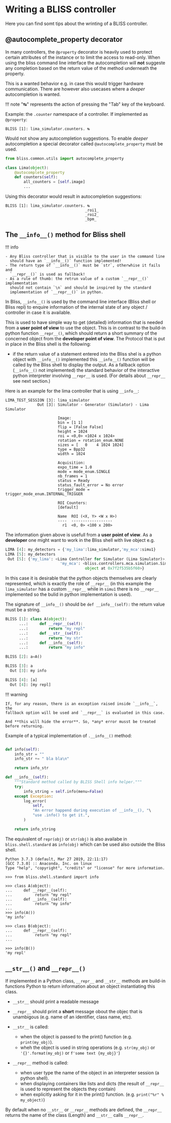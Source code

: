 # Writing a BLISS controller

Here you can find somt tips about the wrinting of a BLISS controller.

## @autocomplete_property decorator

In many controllers, the `@property` decorator is heavily used to protect certain
attributes of the instance or to limit the access to read-only. When using the
bliss command line interface the autocompletion will **not** suggeste any
completion based on the return value of the method underneath the property.

This is a wanted behavior e.g. in case this would trigger hardware
communication. There are however also usecases where a *deeper* autocompletion
is wanted.

!!! note
     "↹" represents the action of pressing the "Tab" key of the keyboard.

Example: the `.counter` namespace of a controller. If implemented as
`@property`:
```
BLISS [1]: lima_simulator.counters. ↹
```

Would not show any autocompletion suggestions. To enable *deeper* autocompletion
a special decorator called `@autocomplete_property` must be used.
```python
from bliss.common.utils import autocomplete_property

class Lima(object):
    @autocomplete_property
    def counters(self):
        all_counters = [self.image]
        ...
```

Using this decorator would result in autocompletion suggestions:
```
BLISS [1]: lima_simulator.counters. ↹
                                   _roi1_
                                   _roi2_
                                   _bpm_
```

## The `__info__()` method for Bliss shell

!!! info

    - Any Bliss controller that is visible to the user in the command line
      should have an `__info__()` function implemented!
    - The return type of `__info__()` must be `str`, otherwhise it fails and
      `__repr__()` is used as fallback!
    - As a rule of thumb: the retrun value of a custom `__repr__()` implementation
      should not contain `\n` and should be inspired by the standard
      implementation of `__repr__()` in python.

In Bliss, `__info__()` is used by the command line interface (Bliss shell or Bliss
repl) to enquire information of the internal state of any object / controller in
case it is available.

This is used to have simple way to get (detailed) information that is needed
from a **user point of view** to use the object. This is in contrast to the
build-in python function `__repr__()`, which should return a short summary of the
concerned object from the **developer point of view**. The Protocol that is put
in place in the Bliss shell is the following:

* if the return value of a statement entered into the Bliss shel is a python
  object with `__info__()` implemented this `__info__()` function will be called
  by the Bliss shell to display the output. As a fallback option (`__info__()`
  not implemented) the standard behavior of the interactive python interpreter
  involving `__repr__` is used. (For details about `__repr__` see next section.)

Here is an example for the lima controller that is using `__info__`:
```
LIMA_TEST_SESSION [3]: lima_simulator
              Out [3]: Simulator - Generator (Simulator) - Lima Simulator
                       
                       Image:
                       bin = [1 1]
                       flip = [False False]
                       height = 1024
                       roi = <0,0> <1024 x 1024>
                       rotation = rotation_enum.NONE
                       sizes = [   0    4 1024 1024]
                       type = Bpp32
                       width = 1024
                       
                       Acquisition:
                       expo_time = 1.0
                       mode = mode_enum.SINGLE
                       nb_frames = 1
                       status = Ready
                       status_fault_error = No error
                       trigger_mode = trigger_mode_enum.INTERNAL_TRIGGER
                       
                       ROI Counters:
                       [default]
                       
                       Name  ROI (<X, Y> <W x H>)
                       ----  ------------------
                         r1  <0, 0> <100 x 200>
```

The information given above is usefull from a **user point of view**. As a
**developer** one might want to work in the Bliss shell with live object e.g.

```python
LIMA [4]: my_detectors = {'my_lima':lima_simulator,'my_mca':simu1}
LIMA [5]: my_detectors
 Out [5]: {'my_lima': <Lima Controller for Simulator (Lima Simulator)>,
                        'my_mca': <bliss.controllers.mca.simulation.SimulatedMCA
                                   object at 0x7f2f535b5f60>}
```

In this case it is desirable that the python objects themselves are clearly
represented, which is exactly the role of `__repr__` (in this example the
`lima_simulator` has a custom `__repr__` while in `simu1` there is no `__repr__`
implemented so the bulid in python implementation is used).

The signature of `__info__()` should be `def __info__(self):` the return value
must be a string.

```python
BLISS [1]: class A(object):
      ...:     def __repr__(self):
      ...:         return "my repl"
      ...:     def __str__(self):
      ...:         return "my str"
      ...:     def __info__(self):
      ...:         return "my info"

BLISS [2]: a=A()

BLISS [3]: a
  Out [3]: my info

BLISS [4]: [a]
  Out [4]: [my repl]
```

!!! warning

    If, for any reason, there is an exception raised inside `__info__`, the
    fallback option will be used and `__repr__` is evaluated in this case.

    And **this will hide the error**. So, *any* error musst be treated
    before returning.


Example of a typical implementation of `.__info__()` method:
```python

def info(self):
    info_str = ""
    info_str += " bla bla\n"

    return info_str

def __info__(self):
    """Standard method called by BLISS Shell info helper."""
    try:
        info_string = self.info(menu=False)
    except Exception:
        log_error(
            self,
            "An error happend during execution of __info__(), "\
            "use .info() to get it.",
        )

    return info_string
```

The equivalent of `repr(obj)` or `str(obj)` is also availabe in
`bliss.shell.standard` as `info(obj)` which can be used also outside the Bliss
shell.

```
Python 3.7.3 (default, Mar 27 2019, 22:11:17)
[GCC 7.3.0] :: Anaconda, Inc. on linux
Type "help", "copyright", "credits" or "license" for more information.

>>> from bliss.shell.standard import info

>>> class A(object):
...     def __repr__(self):
...          return "my repl"
...     def __info__(self):
...          return "my info"
...
>>> info(A())
'my info'

>>> class B(object):
...     def __repr__(self):
...          return "my repl"
...

>>> info(B())
'my repl'
```

## `__str__()` and `__repr__()`

If implemented in a Python class, `__repr__` and `__str__` methods are
build-in functions Python to return information about an object instantiating this class.

* `__str__` should print a readable message
* `__repr__` should print a __short__ message obout the objec that is unambigous (e.g. name of an identifier, class name, etc).

* `__str__` is called:
    - when the object is passed to the print() function (e.g. `print(my_obj)`).
    - wheh the object is used in string operations (e.g. `str(my_obj)` or
      `'{}'.format(my_obj)` or `f'some text {my_obj}'`)
* `__repr__` method is called:
    - when user type the name of the object in an interpreter session (a python
      shell).
    - when displaying containers like lists and dicts (the result of `__repr__`
      is used to represent the objects they contain)
    - when explicitly asking for it in the print() function. (e.g. `print("%r" % my_object)`)


By default when no `__str__` or `__repr__` methods are defined, the `__repr__`
returns the name of the class (Length) and `__str__` calls `__repr__`.



